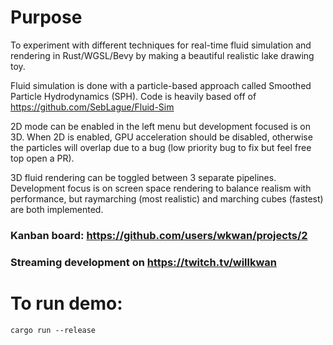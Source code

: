 # Purpose
To experiment with different techniques for real-time fluid simulation and rendering in Rust/WGSL/Bevy by making a beautiful realistic lake drawing toy.

Fluid simulation is done with a particle-based approach called Smoothed Particle Hydrodynamics (SPH). Code is heavily based off of https://github.com/SebLague/Fluid-Sim

2D mode can be enabled in the left menu but development focused is on 3D. When 2D is enabled, GPU acceleration should be disabled, otherwise the particles will overlap due to a bug (low priority bug to fix but feel free top open a PR).

3D fluid rendering can be toggled between 3 separate pipelines. Development focus is on screen space rendering to balance realism with performance, but raymarching (most realistic) and marching cubes (fastest) are both implemented.

### Kanban board: https://github.com/users/wkwan/projects/2

### Streaming development on https://twitch.tv/willkwan

# To run demo:
```
cargo run --release
```
